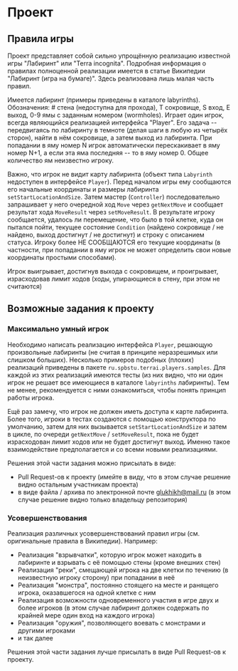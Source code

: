 # Проект

## Правила игры

Проект представляет собой сильно упрощённую реализацию известной игры "Лабиринт" или "Terra incognita".
Подробная информация о правилах полноценной реализации имеется в статье Википедии "Лабиринт (игра на бумаге)".
Здесь реализована лишь малая часть правил.

Имеется лабиринт (примеры приведены в каталоге labyrinths).
Обозначения: # стена (недоступна для прохода), T сокровище, S вход, E выход, 0-9 ямы с заданным номером (wormholes).
Играет один игрок, всегда являющийся реализацией интерфейса "Player".
Его задача -- передвигаясь по лабиринту в темноте (делая шаги в любую из четырёх сторон), 
найти в нём сокровище, а затем выход из лабиринта.
При попадании в яму номер N игрок автоматически перескакивает в яму номер N+1,
а если эта яма последняя -- то в яму номер 0. Общее количество ям неизвестно игроку.

Важно, что игрок не видит карту лабиринта (объект типа `Labyrinth` недоступен в интерфейсе `Player`). 
Перед началом игры ему сообщаются его начальные координаты и размеры лабиринта `setStartLocationAndSize`.
Затем мастер (`Controller`) последовательно запрашивает у него очередной ход `Move` через `getNextMove`
и сообщает результат хода `MoveResult` через `setMoveResult`.
В результате игроку сообщается, удалось ли перемещение, что было в той клетке, куда он пытался пойти,
текущее состояние `Condition` (найдено сокровище / не найдено, выход достигнут / не достигнут)
и строку с описанием статуса.
Игроку более НЕ СООБЩАЮТСЯ его текущие координаты 
(в частности, при попадании в яму игрок не может определить свои новые координаты простыми способами).

Игрок выигрывает, достигнув выхода с сокровищем, и проигрывает, израсходовав лимит ходов
(ходы, упирающиеся в стену, при этом не считаются)

## Возможные задания к проекту

### Максимально умный игрок

Необходимо написать реализацию интерфейса `Player`, решающую произвольные лабиринты
(не считая в принципе неразрешимых или слишком больших).
Несколько примеров подобных (плохих) реализаций приведены в пакете `ru.spbstu.terrai.players.samples`.
Для каждой из этих реализаций имеются тесты 
(из них видно, что ни один игрок не решает все имеющиеся в каталоге `labyrinths` лабиринты).
Тем не менее, рекомендуется с ними ознакомиться, чтобы понять принцип работы игрока.

Ещё раз замечу, что игрок не должен иметь доступа к карте лабиринта.
Более того, игроки в тестах создаются с помощью конструктора по умолчанию, 
затем для них вызывается `setStartLocationAndSize` и затем в цикле, по очереди
`getNextMove` / `setMoveResult`, пока не будет израсходован лимит ходов или не будет достигнут выход.
Именно такое взаимодействие предполагается и со всеми новыми реализациями.

Решения этой части задания можно присылать в виде:

* Pull Request-ов к проекту (имейте в виду, что в этом случае решение видно остальным участникам проекта)
* в виде файла / архива по электронной почте glukhikh@mail.ru (в этом случае решение видно только владельцу репозитория)

### Усовершенствования

Реализация различных усовершенствований правил игры (см. оригинальные правила в Википедии). Например:

* Реализация "взрывчатки", которую игрок может находить в лабиринте и взрывать с её помощью стены (кроме внешних стен)
* Реализация "реки", смещающей игрока на две клетки по течению (в неизвестную игроку сторону) при попадании в неё
* Реализация "монстра", постоянно стоящего на месте и ранящего игрока, оказавшегося на одной клетке с ним
* Реализация возможности одновременного участия в игре двух и более игроков (в этом случае лабиринт должен
содержать по крайней мере один вход на каждого игрока)
* Реализация "оружия", позволяющего воевать с монстрами и другими игроками
* и так далее

Решения этой части задания лучше присылать в виде Pull Request-ов к проекту.